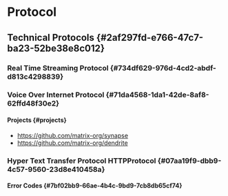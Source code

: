 # Protocol


## Technical Protocols {#2af297fd-e766-47c7-ba23-52be38e8c012}


### Real Time Streaming Protocol {#734df629-976d-4cd2-abdf-d813c4298839}


### Voice Over Internet Protocol {#71da4568-1da1-42de-8af8-62ffd48f30e2}


#### Projects {#projects}

-   <https://github.com/matrix-org/synapse>
-   <https://github.com/matrix-org/dendrite>


### Hyper Text Transfer Protocol <span class="tag"><span class="HTTP">HTTP</span><span class="Protocol">Protocol</span></span> {#07aa19f9-dbb9-4c57-9560-23d8e410458a}


#### Error Codes {#7bf02bb9-66ae-4b4c-9bd9-7cb8db65cf74}
